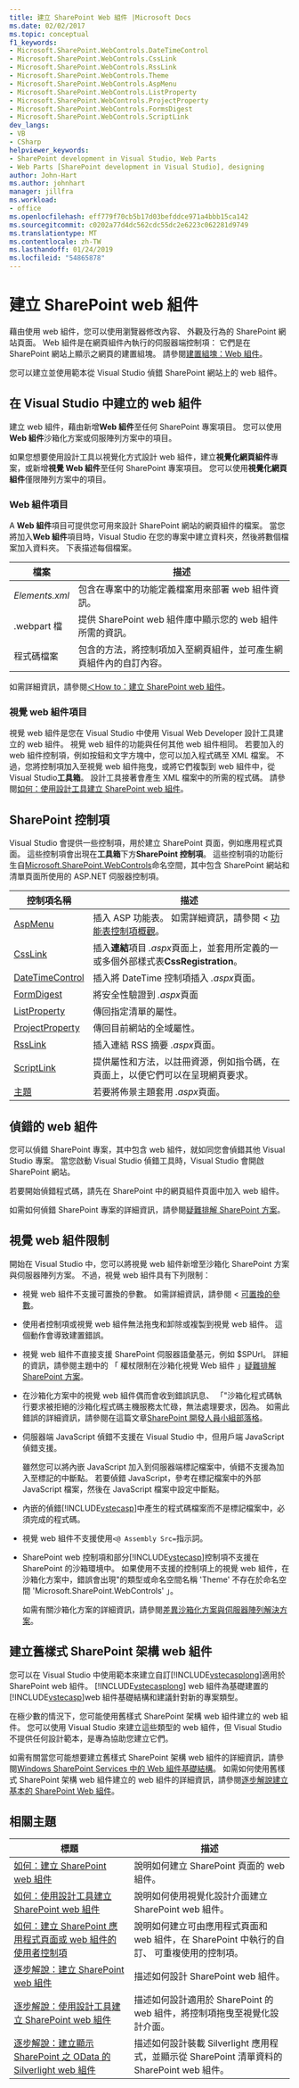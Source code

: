 ```yaml
---
title: 建立 SharePoint Web 組件 |Microsoft Docs
ms.date: 02/02/2017
ms.topic: conceptual
f1_keywords:
- Microsoft.SharePoint.WebControls.DateTimeControl
- Microsoft.SharePoint.WebControls.CssLink
- Microsoft.SharePoint.WebControls.RssLink
- Microsoft.SharePoint.WebControls.Theme
- Microsoft.SharePoint.WebControls.AspMenu
- Microsoft.SharePoint.WebControls.ListProperty
- Microsoft.SharePoint.WebControls.ProjectProperty
- Microsoft.SharePoint.WebControls.FormsDigest
- Microsoft.SharePoint.WebControls.ScriptLink
dev_langs:
- VB
- CSharp
helpviewer_keywords:
- SharePoint development in Visual Studio, Web Parts
- Web Parts [SharePoint development in Visual Studio], designing
author: John-Hart
ms.author: johnhart
manager: jillfra
ms.workload:
- office
ms.openlocfilehash: eff779f70cb5b17d03befddce971a4bbb15ca142
ms.sourcegitcommit: c0202a77d4dc562cdc55dc2e6223c062281d9749
ms.translationtype: MT
ms.contentlocale: zh-TW
ms.lasthandoff: 01/24/2019
ms.locfileid: "54865878"
---
```

# <a name="create-web-parts-for-sharepoint"></a>建立 SharePoint web 組件
  藉由使用 web 組件，您可以使用瀏覽器修改內容、 外觀及行為的 SharePoint 網站頁面。 Web 組件是在網頁組件內執行的伺服器端控制項： 它們是在 SharePoint 網站上顯示之網頁的建置組塊。 請參閱[建置組塊：Web 組件](http://go.microsoft.com/fwlink/?LinkID=182097)。  
  
 您可以建立並使用範本從 Visual Studio 偵錯 SharePoint 網站上的 web 組件。  
  
## <a name="create-a-web-part-in-visual-studio"></a>在 Visual Studio 中建立的 web 組件
 建立 web 組件，藉由新增**Web 組件**至任何 SharePoint 專案項目。 您可以使用**Web 組件**沙箱化方案或伺服陣列方案中的項目。  
  
 如果您想要使用設計工具以視覺化方式設計 web 組件，建立**視覺化網頁組件**專案，或新增**視覺 Web 組件**至任何 SharePoint 專案項目。 您可以使用**視覺化網頁組件**僅限陣列方案中的項目。  
  
### <a name="web-part-item"></a>Web 組件項目
 A **Web 組件**項目可提供您可用來設計 SharePoint 網站的網頁組件的檔案。 當您將加入**Web 組件**項目時，Visual Studio 在您的專案中建立資料夾，然後將數個檔案加入資料夾。 下表描述每個檔案。  
  
|檔案|描述|  
|----------|-----------------|  
|*Elements.xml*|包含在專案中的功能定義檔案用來部署 web 組件資訊。|  
|.webpart 檔|提供 SharePoint web 組件庫中顯示您的 web 組件所需的資訊。|  
|程式碼檔案|包含的方法，將控制項加入至網頁組件，並可產生網頁組件內的自訂內容。|  
  
 如需詳細資訊，請參閱[＜How to：建立 SharePoint web 組件](../sharepoint/how-to-create-a-sharepoint-web-part.md)。  
  
### <a name="visual-web-part-item"></a>視覺 web 組件項目
 視覺 web 組件是您在 Visual Studio 中使用 Visual Web Developer 設計工具建立的 web 組件。 視覺 web 組件的功能與任何其他 web 組件相同。 若要加入的 web 組件控制項，例如按鈕和文字方塊中，您可以加入程式碼至 XML 檔案。 不過，您將控制項加入至視覺 web 組件拖曳，或將它們複製到 web 組件中，從 Visual Studio**工具箱**。 設計工具接著會產生 XML 檔案中的所需的程式碼。 請參閱[如何：使用設計工具建立 SharePoint web 組件](../sharepoint/how-to-create-a-sharepoint-web-part-by-using-a-designer.md)。  
  
## <a name="sharepoint-controls"></a>SharePoint 控制項
 Visual Studio 會提供一些控制項，用於建立 SharePoint 頁面，例如應用程式頁面。 這些控制項會出現在**工具箱**下方**SharePoint 控制項**。 這些控制項的功能衍生自[Microsoft.SharePoint.WebControls](http://go.microsoft.com/fwlink/?LinkId=235315)命名空間，其中包含 SharePoint 網站和清單頁面所使用的 ASP.NET 伺服器控制項。  
  
|控制項名稱|描述|  
|------------------|-----------------|  
|[AspMenu](http://go.microsoft.com/fwlink/?LinkId=235307)|插入 ASP 功能表。 如需詳細資訊，請參閱 < [ 功能表控制項概觀](http://go.microsoft.com/fwlink/?LinkId=235316)。|  
|[CssLink](http://go.microsoft.com/fwlink/?LinkId=235308)|插入**連結**項目 *.aspx*頁面上，並套用所定義的一或多個外部樣式表**CssRegistration**。|  
|[DateTimeControl](http://go.microsoft.com/fwlink/?LinkId=235306)|插入將 DateTime 控制項插入 *.aspx*頁面。|  
|[FormDigest](http://go.microsoft.com/fwlink/?LinkId=235309)|將安全性驗證到 *.aspx*頁面|  
|[ListProperty](http://go.microsoft.com/fwlink/?LinkId=235310)|傳回指定清單的屬性。|  
|[ProjectProperty](http://go.microsoft.com/fwlink/?LinkId=235311)|傳回目前網站的全域屬性。|  
|[RssLink](http://go.microsoft.com/fwlink/?LinkId=235312)|插入連結 RSS 摘要 *.aspx*頁面。|  
|[ScriptLink](http://go.microsoft.com/fwlink/?LinkId=235313)|提供屬性和方法，以註冊資源，例如指令碼，在頁面上，以便它們可以在呈現網頁要求。|  
|[主題](http://go.microsoft.com/fwlink/?LinkId=235314)|若要將佈景主題套用 *.aspx*頁面。|  
  
## <a name="debug-a-web-part"></a>偵錯的 web 組件
 您可以偵錯 SharePoint 專案，其中包含 web 組件，就如同您會偵錯其他 Visual Studio 專案。 當您啟動 Visual Studio 偵錯工具時，Visual Studio 會開啟 SharePoint 網站。  
  
 若要開始偵錯程式碼，請先在 SharePoint 中的網頁組件頁面中加入 web 組件。  
  
 如需如何偵錯 SharePoint 專案的詳細資訊，請參閱[疑難排解 SharePoint 方案](../sharepoint/troubleshooting-sharepoint-solutions.md)。  
  
## <a name="visual-web-part-limitations"></a>視覺 web 組件限制
 開始在 Visual Studio 中，您可以將視覺 web 組件新增至沙箱化 SharePoint 方案與伺服器陣列方案。 不過，視覺 web 組件具有下列限制：  
  
- 視覺 web 組件不支援可置換的參數。 如需詳細資訊，請參閱 <<c0> [ 可置換的參數](../sharepoint/replaceable-parameters.md)。  
  
- 使用者控制項或視覺 web 組件無法拖曳和卸除或複製到視覺 web 組件。 這個動作會導致建置錯誤。  
  
- 視覺 web 組件不直接支援 SharePoint 伺服器語彙基元，例如 $SPUrl。 詳細的資訊，請參閱主題中的 「 權杖限制在沙箱化視覺 Web 組件 」[疑難排解 SharePoint 方案](../sharepoint/troubleshooting-sharepoint-solutions.md)。  
  
- 在沙箱化方案中的視覺 web 組件偶而會收到錯誤訊息、 「"沙箱化程式碼執行要求被拒絕的沙箱化程式碼主機服務太忙碌，無法處理要求，因為。 如需此錯誤的詳細資訊，請參閱在這篇文章[SharePoint 開發人員小組部落格](http://go.microsoft.com/fwlink/?LinkId=225932)。  
  
- 伺服器端 JavaScript 偵錯不支援在 Visual Studio 中，但用戶端 JavaScript 偵錯支援。  
  
   雖然您可以將內嵌 JavaScript 加入到伺服器端標記檔案中，偵錯不支援為加入至標記的中斷點。 若要偵錯 JavaScript，參考在標記檔案中的外部 JavaScript 檔案，然後在 JavaScript 檔案中設定中斷點。  
  
- 內嵌的偵錯[!INCLUDE[vstecasp](../sharepoint/includes/vstecasp-md.md)]中產生的程式碼檔案而不是標記檔案中，必須完成的程式碼。  
  
- 視覺 web 組件不支援使用`<@ Assembly Src=`指示詞。  
  
- SharePoint web 控制項和部分[!INCLUDE[vstecasp](../sharepoint/includes/vstecasp-md.md)]控制項不支援在 SharePoint 的沙箱環境中。 如果使用不支援的控制項上的視覺 web 組件，在沙箱化方案中，錯誤會出現"的類型或命名空間名稱 'Theme' 不存在於命名空間 'Microsoft.SharePoint.WebControls' 」。  
  
  如需有關沙箱化方案的詳細資訊，請參閱[差異沙箱化方案與伺服器陣列解決方案](../sharepoint/differences-between-sandboxed-and-farm-solutions.md)。  
  
## <a name="create-older-style-sharepoint-based-web-parts"></a>建立舊樣式 SharePoint 架構 web 組件
 您可以在 Visual Studio 中使用範本來建立自訂[!INCLUDE[vstecasplong](../sharepoint/includes/vstecasplong-md.md)]適用於 SharePoint web 組件。 [!INCLUDE[vstecasplong](../sharepoint/includes/vstecasplong-md.md)] web 組件為基礎建置的[!INCLUDE[vstecasp](../sharepoint/includes/vstecasp-md.md)]web 組件基礎結構和建議針對新的專案類型。  
  
 在極少數的情況下，您可能使用舊樣式 SharePoint 架構 web 組件建立的 web 組件。 您可以使用 Visual Studio 來建立這些類型的 web 組件，但 Visual Studio 不提供任何設計範本，是專為協助您建立它們。  
  
 如需有關當您可能想要建立舊樣式 SharePoint 架構 web 組件的詳細資訊，請參閱[Windows SharePoint Services 中的 Web 組件基礎結構](http://go.microsoft.com/fwlink/?LinkId=169290)。 如需如何使用舊樣式 SharePoint 架構 web 組件建立的 web 組件的詳細資訊，請參閱[逐步解說建立基本的 SharePoint Web 組件](http://go.microsoft.com/fwlink/?LinkId=169288)。  
  
## <a name="related-topics"></a>相關主題
  
|標題|描述|  
|-----------|-----------------|  
|[如何：建立 SharePoint web 組件](../sharepoint/how-to-create-a-sharepoint-web-part.md)|說明如何建立 SharePoint 頁面的 web 組件。|  
|[如何：使用設計工具建立 SharePoint web 組件](../sharepoint/how-to-create-a-sharepoint-web-part-by-using-a-designer.md)|說明如何使用視覺化設計介面建立 SharePoint web 組件。|  
|[如何：建立 SharePoint 應用程式頁面或 web 組件的使用者控制項](../sharepoint/how-to-create-a-user-control-for-a-sharepoint-application-page-or-web-part.md)|說明如何建立可由應用程式頁面和 web 組件，在 SharePoint 中執行的自訂、 可重複使用的控制項。|  
|[逐步解說：建立 SharePoint web 組件](../sharepoint/walkthrough-creating-a-web-part-for-sharepoint.md)|描述如何設計 SharePoint web 組件。|  
|[逐步解說：使用設計工具建立 SharePoint web 組件](../sharepoint/walkthrough-creating-a-web-part-for-sharepoint-by-using-a-designer.md)|描述如何設計適用於 SharePoint 的 web 組件，將控制項拖曳至視覺化設計介面。|  
|[逐步解說：建立顯示 SharePoint 之 OData 的 Silverlight web 組件](../sharepoint/walkthrough-creating-a-silverlight-web-part-that-displays-odata-for-sharepoint.md)|描述如何設計裝載 Silverlight 應用程式，並顯示從 SharePoint 清單資料的 SharePoint web 組件。|  
